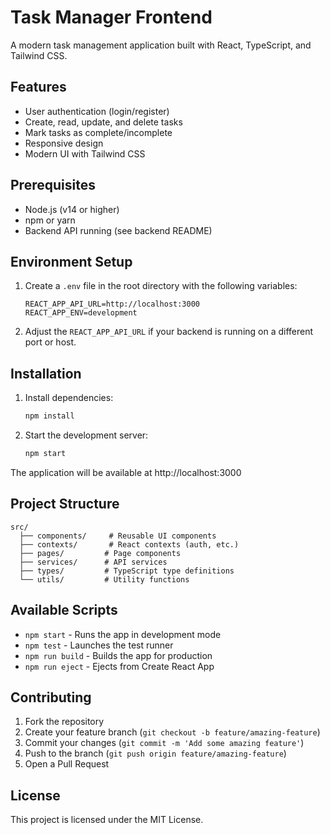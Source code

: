 # Task Manager Frontend

A modern task management application built with React, TypeScript, and Tailwind CSS.

## Features

- User authentication (login/register)
- Create, read, update, and delete tasks
- Mark tasks as complete/incomplete
- Responsive design
- Modern UI with Tailwind CSS

## Prerequisites

- Node.js (v14 or higher)
- npm or yarn
- Backend API running (see backend README)

## Environment Setup

1. Create a `.env` file in the root directory with the following variables:
   ```
   REACT_APP_API_URL=http://localhost:3000
   REACT_APP_ENV=development
   ```

2. Adjust the `REACT_APP_API_URL` if your backend is running on a different port or host.

## Installation

1. Install dependencies:
   ```bash
   npm install
   ```

2. Start the development server:
   ```bash
   npm start
   ```

The application will be available at http://localhost:3000

## Project Structure

```
src/
  ├── components/     # Reusable UI components
  ├── contexts/       # React contexts (auth, etc.)
  ├── pages/         # Page components
  ├── services/      # API services
  ├── types/         # TypeScript type definitions
  └── utils/         # Utility functions
```

## Available Scripts

- `npm start` - Runs the app in development mode
- `npm test` - Launches the test runner
- `npm run build` - Builds the app for production
- `npm run eject` - Ejects from Create React App

## Contributing

1. Fork the repository
2. Create your feature branch (`git checkout -b feature/amazing-feature`)
3. Commit your changes (`git commit -m 'Add some amazing feature'`)
4. Push to the branch (`git push origin feature/amazing-feature`)
5. Open a Pull Request

## License

This project is licensed under the MIT License.

